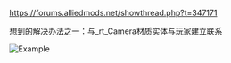 https://forums.alliedmods.net/showthread.php?t=347171

想到的解决办法之一：与_rt_Camera材质实体与玩家建立联系

![Example](https://github.com/fi0r1/sm-rt_camera/example/camera/.png)